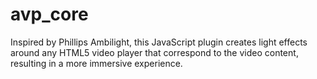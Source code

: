 # avp_core
Inspired by Phillips Ambilight, this JavaScript plugin creates light effects around any HTML5 video player that correspond to the video content, resulting in a more immersive experience.
